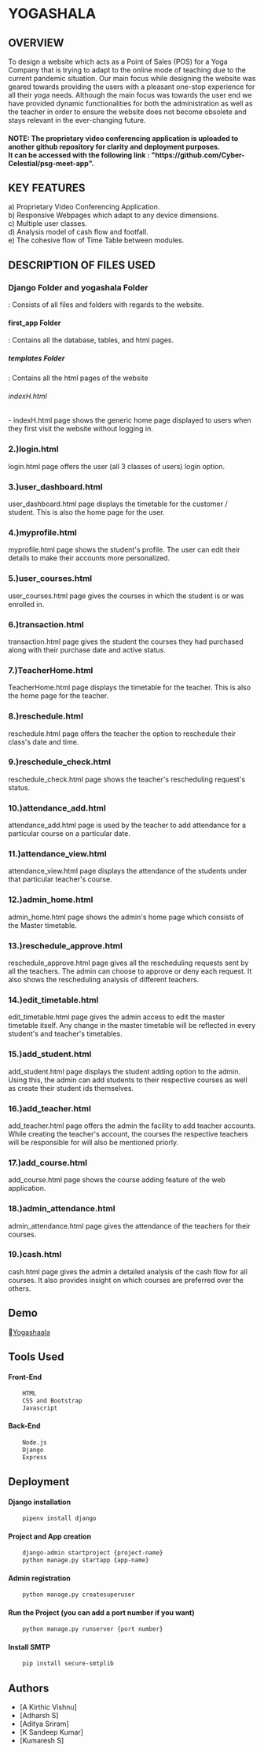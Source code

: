 <h1>YOGASHALA</h1>

<h2>OVERVIEW</h2>
<p>To design a website which acts as a Point of Sales (POS) for a Yoga Company that is trying to adapt to the online mode of teaching due to the current pandemic situation.
Our main focus while designing the website was geared towards providing the users with a pleasant one-stop experience for all their yoga needs. 
Although the main focus was towards the user end we have provided dynamic functionalities for both the administration as well as the teacher
in order to ensure the website does not become obsolete and stays relevant in the ever-changing future.</p>

<h4>NOTE: The proprietary video conferencing application is uploaded to another github repository for clarity and deployment purposes.<br>It can be accessed with the following link : "https://github.com/Cyber-Celestial/psg-meet-app".</h4>
  

<h2>KEY FEATURES</h2>
a) Proprietary Video Conferencing Application.<br>
b) Responsive Webpages which adapt to any device dimensions.<br>
c) Multiple user classes.<br>
d) Analysis model of cash flow and footfall.<br>
e) The cohesive flow of Time Table between modules.<br>

<h2>DESCRIPTION OF FILES USED</h2>
<h3>Django Folder and yogashala Folder</h3>:
Consists of all files and folders with regards to the website.
<h4>first_app Folder</h4>:
Contains all the database, tables, and html pages.
<h5>templates Folder</h5>:
Contains all the html pages of the website
<h6>indexH.html</h6> - indexH.html page shows the generic home page displayed to users when they first visit the website without logging in.

<h3>2.)login.html</h3>
login.html page offers the user (all 3 classes of users) login option.

<h3>3.)user_dashboard.html</h3>
user_dashboard.html page displays the timetable for the customer / student. This is also the home page for the user.

<h3>4.)myprofile.html</h3>
myprofile.html page shows the student's profile. The user can edit their details to make their accounts more personalized.

<h3>5.)user_courses.html</h3>
user_courses.html page gives the courses in which the student is or was enrolled in.

<h3>6.)transaction.html</h3>
transaction.html page gives the student the courses they had purchased along with their purchase date and active status.

<h3>7.)TeacherHome.html</h3>
TeacherHome.html page displays the timetable for the teacher. This is also the home page for the teacher.

<h3>8.)reschedule.html</h3>
reschedule.html page offers the teacher the option to reschedule their class's date and time.

<h3>9.)reschedule_check.html</h3>
reschedule_check.html page shows the teacher's rescheduling request's status.

<h3>10.)attendance_add.html</h3>
attendance_add.html page is used by the teacher to add attendance for a particular course on a particular date.

<h3>11.)attendance_view.html</h3>
attendance_view.html page displays the attendance of the students under that particular teacher's course.

<h3>12.)admin_home.html</h3>
admin_home.html page shows the admin's home page which consists of the Master timetable.

<h3>13.)reschedule_approve.html</h3>
reschedule_approve.html page gives all the rescheduling requests sent by all the teachers. The admin can choose to approve or deny each request. It also shows the rescheduling analysis of different teachers.

<h3>14.)edit_timetable.html</h3>
edit_timetable.html page gives the admin access to edit the master timetable itself. Any change in the master timetable will be reflected in every student's and teacher's timetables.

<h3>15.)add_student.html</h3>
add_student.html page displays the student adding option to the admin. Using this, the admin can add students to their respective courses as well as create their student ids themselves.

<h3>16.)add_teacher.html</h3>
add_teacher.html page offers the admin the facility to add teacher accounts. While creating the teacher's account, the courses the respective teachers will be responsible for will also be mentioned priorly.

<h3>17.)add_course.html</h3>
add_course.html page shows the course adding feature of the web application.

<h3>18.)admin_attendance.html</h3>
admin_attendance.html page gives the attendance of the teachers for their courses.

<h3>19.)cash.html</h3>
cash.html page gives the admin a detailed analysis of the cash flow for all courses. It also provides insight on which courses are preferred over the others.


## Demo

🔗[Yogashaala](https://drive.google.com/file/d/15hSU4nIt6ksfu3cgIDf9l_RAzzhlPFZf/view?usp=sharing)

## Tools Used

#### Front-End
```bash
    HTML
    CSS and Bootstrap
    Javascript
```
#### Back-End
```bash
    Node.js
    Django
    Express
```

## Deployment

#### Django installation
```bash
    pipenv install django
```

#### Project and App creation
```bash
    django-admin startproject {project-name}
    python manage.py startapp {app-name}
```

#### Admin registration
```bash
    python manage.py createsuperuser
```

#### Run the Project (you can add a port number if you want)
```bash
    python manage.py runserver {port number}
```

#### Install SMTP
```bash
    pip install secure-smtplib
```

## Authors

- [A Kirthic Vishnu]
- [Adharsh S]
- [Aditya Sriram]
- [K Sandeep Kumar]
- [Kumaresh S]

